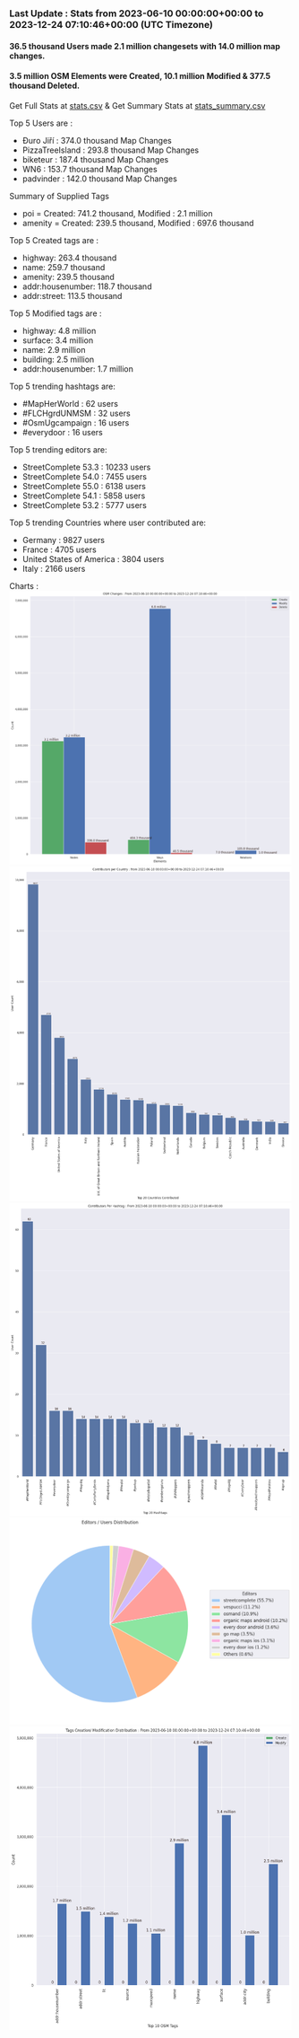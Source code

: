 ### Last Update : Stats from 2023-06-10 00:00:00+00:00 to 2023-12-24 07:10:46+00:00 (UTC Timezone)

#### 36.5 thousand Users made 2.1 million changesets with 14.0 million map changes.
#### 3.5 million OSM Elements were Created, 10.1 million Modified & 377.5 thousand Deleted.
Get Full Stats at [stats.csv](/stats/fieldmappers/Daily/stats.csv)
 & Get Summary Stats at [stats_summary.csv](/stats/fieldmappers/Daily/stats_summary.csv)

Top 5 Users are : 
- Đuro Jiří : 374.0 thousand Map Changes
- PizzaTreeIsland : 293.8 thousand Map Changes
- biketeur : 187.4 thousand Map Changes
- WN6 : 153.7 thousand Map Changes
- padvinder : 142.0 thousand Map Changes

Summary of Supplied Tags
- poi = Created: 741.2 thousand, Modified : 2.1 million
- amenity = Created: 239.5 thousand, Modified : 697.6 thousand


Top 5 Created tags are :
- highway: 263.4 thousand
- name: 259.7 thousand
- amenity: 239.5 thousand
- addr:housenumber: 118.7 thousand
- addr:street: 113.5 thousand


Top 5 Modified tags are :
- highway: 4.8 million
- surface: 3.4 million
- name: 2.9 million
- building: 2.5 million
- addr:housenumber: 1.7 million


Top 5 trending hashtags are:
- #MapHerWorld : 62 users
- #FLCHgrdUNMSM : 32 users
- #OsmUgcampaign : 16 users
- #everydoor : 16 users


Top 5 trending editors are:
- StreetComplete 53.3 : 10233 users
- StreetComplete 54.0 : 7455 users
- StreetComplete 55.0 : 6138 users
- StreetComplete 54.1 : 5858 users
- StreetComplete 53.2 : 5777 users


Top 5 trending Countries where user contributed are:
- Germany : 9827 users
- France : 4705 users
- United States of America : 3804 users
- Italy : 2166 users


 Charts : 
![Alt text](./stats_osm_changes.png) 
![Alt text](./stats_users_per_country.png) 
![Alt text](./stats_users_per_hashtag.png) 
![Alt text](./stats_editors_pie_chart.png) 
![Alt text](./stats_tags.png) 
